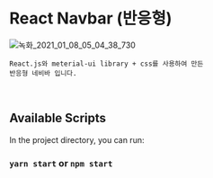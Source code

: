 # React Navbar (반응형)

![녹화_2021_01_08_05_04_38_730](https://user-images.githubusercontent.com/55027765/103939472-293cc400-516f-11eb-9ba7-4f5809bb3059.gif)

    React.js와 meterial-ui library + css를 사용하여 만든
    반응형 네비바 입니다.

<br>

## Available Scripts

In the project directory, you can run:

### `yarn start` or `npm start`
